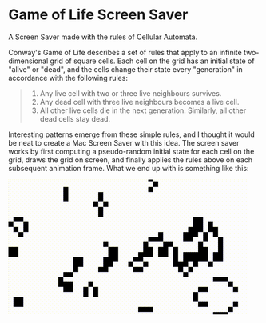 # Game of Life Screen Saver
A Screen Saver made with the rules of Cellular Automata.

Conway's Game of Life describes a set of rules that apply to an infinite two-dimensional grid of square cells. Each cell on the grid has an initial state of "alive" or "dead", and the cells change their state every "generation" in accordance with the following rules:

> 1. Any live cell with two or three live neighbours survives.
> 2.  Any dead cell with three live neighbours becomes a live cell.
> 3.   All other live cells die in the next generation. Similarly, all other dead cells stay dead.

Interesting patterns emerge from these simple rules, and I thought it would be neat to create a Mac Screen Saver with this idea. The screen saver works by first computing a pseudo-random initial state for each cell on the grid, draws the grid on screen, and finally applies the rules above on each subsequent animation frame. What we end up with is something like this:

![Game of Life Simulation](https://github.com/mcrescimanno/gol-screen-saver/raw/main/assets/game-of-life.gif)

